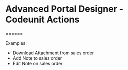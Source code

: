 # Advanced Portal Designer - Codeunit Actions
======

Examples:

* Download Attachment from sales order
* Add Note to sales order
* Edit Note on sales order
